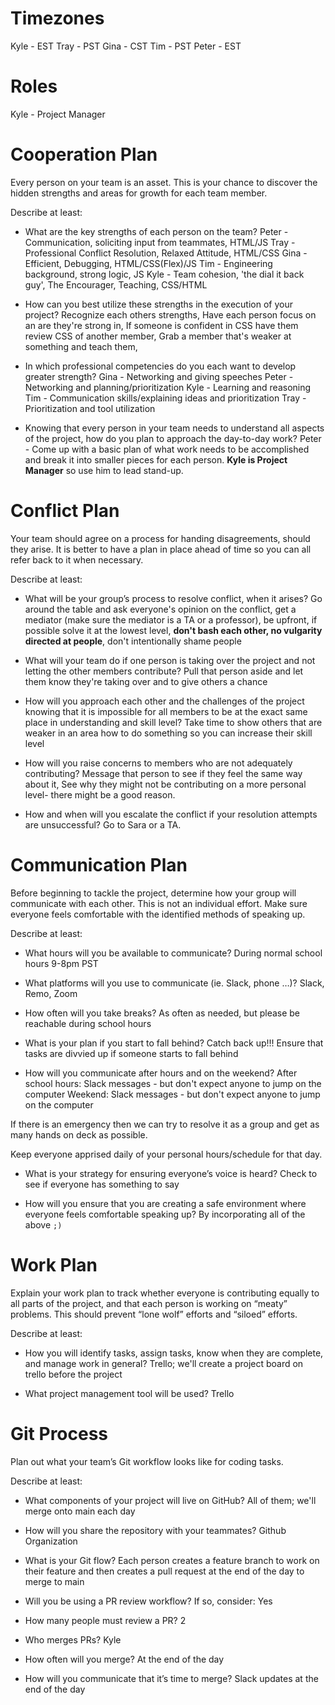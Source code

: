 # Timezones
Kyle - EST
Tray - PST
Gina - CST
Tim - PST
Peter - EST

# Roles
Kyle - Project Manager

# Cooperation Plan
Every person on your team is an asset. This is your chance to discover the hidden strengths and areas for growth for each team member.

Describe at least:

* What are the key strengths of each person on the team?
Peter - Communication, soliciting input from teammates, HTML/JS
Tray - Professional Conflict Resolution, Relaxed Attitude, HTML/CSS
Gina - Efficient, Debugging, HTML/CSS(Flex)/JS
Tim - Engineering background, strong logic, JS
Kyle - Team cohesion, 'the dial it back guy', The Encourager, Teaching, CSS/HTML

* How can you best utilize these strengths in the execution of your project?
Recognize each others strengths, Have each person focus on an are they're strong in, If someone is confident in CSS have them review CSS of another member, Grab a member that's weaker at something and teach them,

* In which professional competencies do you each want to develop greater strength?
Gina - Networking and giving speeches
Peter - Networking and planning/prioritization
Kyle - Learning and reasoning
Tim - Communication skills/explaining ideas and prioritization
Tray - Prioritization and tool utilization

* Knowing that every person in your team needs to understand all aspects of the project, how do you plan to approach the day-to-day work?
Peter - Come up with a basic plan of what work needs to be accomplished and break it into smaller pieces for each person.
**Kyle is Project Manager** so use him to lead stand-up.

# Conflict Plan
Your team should agree on a process for handing disagreements, should they arise. It is better to have a plan in place ahead of time so you can all refer back to it when necessary.

Describe at least:

* What will be your group’s process to resolve conflict, when it arises?
Go around the table and ask everyone's opinion on the conflict, get a mediator (make sure the mediator is a TA or a professor), be upfront, if possible solve it at the lowest level, 
**don't bash each other, no vulgarity directed at people**, don't intentionally shame people

* What will your team do if one person is taking over the project and not letting the other members contribute?
Pull that person aside and let them know they're taking over and to give others a chance

* How will you approach each other and the challenges of the project knowing that it is impossible for all members to be at the exact same place in understanding and skill level?
Take time to show others that are weaker in an area how to do something so you can increase their skill level

* How will you raise concerns to members who are not adequately contributing?
Message that person to see if they feel the same way about it, See why they might not be contributing on a more personal level- there might be a good reason.

* How and when will you escalate the conflict if your resolution attempts are unsuccessful?
Go to Sara or a TA.

# Communication Plan
Before beginning to tackle the project, determine how your group will communicate with each other. This is not an individual effort. Make sure everyone feels comfortable with the identified methods of speaking up.

Describe at least:

* What hours will you be available to communicate?
During normal school hours 9-8pm PST

* What platforms will you use to communicate (ie. Slack, phone …)?
Slack, Remo, Zoom

* How often will you take breaks?
As often as needed, but please be reachable during school hours

* What is your plan if you start to fall behind?
Catch back up!!! Ensure that tasks are divvied up if someone starts to fall behind

* How will you communicate after hours and on the weekend?
After school hours: Slack messages - but don't expect anyone to jump on the computer
Weekend: Slack messages - but don't expect anyone to jump on the computer

If there is an emergency then we can try to resolve it as a group and get as many hands on deck as possible.

Keep everyone apprised daily of your personal hours/schedule for that day.

* What is your strategy for ensuring everyone’s voice is heard?
Check to see if everyone has something to say

* How will you ensure that you are creating a safe environment where everyone feels comfortable speaking up?
By incorporating all of the above `;)`

# Work Plan
Explain your work plan to track whether everyone is contributing equally to all parts of the project, and that each person is working on “meaty” problems. This should prevent “lone wolf” efforts and “siloed” efforts.

Describe at least:

* How you will identify tasks, assign tasks, know when they are complete, and manage work in general?
Trello; we'll create a project board on trello before the project

* What project management tool will be used?
Trello

# Git Process
Plan out what your team’s Git workflow looks like for coding tasks.

Describe at least:

* What components of your project will live on GitHub?
All of them; we'll merge onto main each day

* How will you share the repository with your teammates?
Github Organization

* What is your Git flow?
Each person creates a feature branch to work on their feature and then creates a pull request at the end of the day to merge to main

* Will you be using a PR review workflow? If so, consider:
Yes

* How many people must review a PR?
2

* Who merges PRs?
Kyle

* How often will you merge?
At the end of the day

* How will you communicate that it’s time to merge?
Slack updates at the end of the day